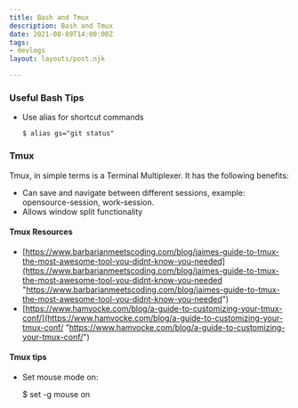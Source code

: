 ```yaml
---
title: Bash and Tmux
description: Bash and Tmux
date: 2021-08-09T14:00:00Z
tags:
- devlogs
layout: layouts/post.njk

---
```

### Useful Bash Tips

* Use alias for shortcut commands

      $ alias gs="git status"

### Tmux

Tmux, in simple terms is a Terminal Multiplexer. It has the following benefits:

* Can save and navigate between different sessions, example: opensource-session, work-session.
* Allows window split functionality

#### Tmux Resources

*  [https://www.barbarianmeetscoding.com/blog/jaimes-guide-to-tmux-the-most-awesome-tool-you-didnt-know-you-needed](https://www.barbarianmeetscoding.com/blog/jaimes-guide-to-tmux-the-most-awesome-tool-you-didnt-know-you-needed "https://www.barbarianmeetscoding.com/blog/jaimes-guide-to-tmux-the-most-awesome-tool-you-didnt-know-you-needed")
* [https://www.hamvocke.com/blog/a-guide-to-customizing-your-tmux-conf/](https://www.hamvocke.com/blog/a-guide-to-customizing-your-tmux-conf/ "https://www.hamvocke.com/blog/a-guide-to-customizing-your-tmux-conf/")

#### Tmux tips

* Set mouse mode on: 

    $ set -g mouse on